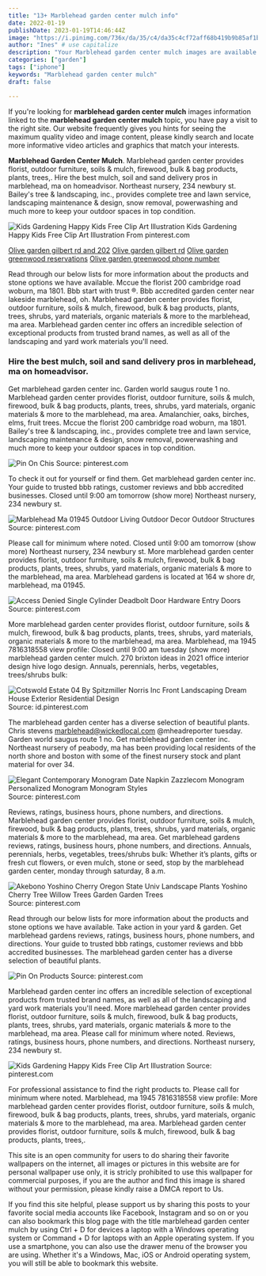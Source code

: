 ```yaml
---
title: "13+ Marblehead garden center mulch info"
date: 2022-01-19
publishDate: 2023-01-19T14:46:44Z
image: "https://i.pinimg.com/736x/da/35/c4/da35c4cf72aff68b419b9b85af1b45b1--planting-plants-garden-theme.jpg"
author: "Ines" # use capitalize
description: "Your Marblehead garden center mulch images are available in this site. Marblehead garden center mulch are a topic that is being searched for and liked by netizens now. You can Get the Marblehead garden center mulch files here. Download all royalty-free photos."
categories: ["garden"]
tags: ["iphone"]
keywords: "Marblehead garden center mulch"
draft: false

---
```


If you're looking for **marblehead garden center mulch** images information linked to the **marblehead garden center mulch** topic, you have pay a visit to the right  site.  Our website frequently  gives you  hints  for seeing  the maximum  quality video and image  content, please kindly search and locate more informative video articles and graphics  that match your interests.

**Marblehead Garden Center Mulch**. Marblehead garden center provides florist, outdoor furniture, soils &amp; mulch, firewood, bulk &amp; bag products, plants, trees,. Hire the best mulch, soil and sand delivery pros in marblehead, ma on homeadvisor. Northeast nursery, 234 newbury st. Bailey&#039;s tree &amp; landscaping, inc., provides complete tree and lawn service, landscaping maintenance &amp; design, snow removal, powerwashing and much more to keep your outdoor spaces in top condition.

![Kids Gardening Happy Kids Free Clip Art Illustration](https://i.pinimg.com/736x/da/35/c4/da35c4cf72aff68b419b9b85af1b45b1--planting-plants-garden-theme.jpg "Kids Gardening Happy Kids Free Clip Art Illustration")
Kids Gardening Happy Kids Free Clip Art Illustration From pinterest.com

[Olive garden gilbert rd and 202](/olive-garden-gilbert-rd-and-202/)
[Olive garden gilbert rd](/olive-garden-gilbert-rd/)
[Olive garden greenwood reservations](/olive-garden-greenwood-reservations/)
[Olive garden greenwood phone number](/olive-garden-greenwood-phone-number/)

Read through our below lists for more information about the products and stone options we have available. Mccue the florist 200 cambridge road woburn, ma 1801. Bbb start with trust ®. Bbb accredited garden center near lakeside marblehead, oh. Marblehead garden center provides florist, outdoor furniture, soils &amp; mulch, firewood, bulk &amp; bag products, plants, trees, shrubs, yard materials, organic materials &amp; more to the marblehead, ma area. Marblehead garden center inc offers an incredible selection of exceptional products from trusted brand names, as well as all of the landscaping and yard work materials you&#039;ll need.

### Hire the best mulch, soil and sand delivery pros in marblehead, ma on homeadvisor.

Get marblehead garden center inc. Garden world saugus route 1 no. Marblehead garden center provides florist, outdoor furniture, soils &amp; mulch, firewood, bulk &amp; bag products, plants, trees, shrubs, yard materials, organic materials &amp; more to the marblehead, ma area. Amalanchier, oaks, birches, elms, fruit trees. Mccue the florist 200 cambridge road woburn, ma 1801. Bailey&#039;s tree &amp; landscaping, inc., provides complete tree and lawn service, landscaping maintenance &amp; design, snow removal, powerwashing and much more to keep your outdoor spaces in top condition.


![Pin On Chis](https://i.pinimg.com/474x/80/b7/1e/80b71ed82394252cc1a9162eb7bc840e--activity-games-kid-activities.jpg "Pin On Chis")
Source: pinterest.com

To check it out for yourself or find them. Get marblehead garden center inc. Your guide to trusted bbb ratings, customer reviews and bbb accredited businesses. Closed until 9:00 am tomorrow (show more) Northeast nursery, 234 newbury st.

![Marblehead Ma 01945 Outdoor Living Outdoor Decor Outdoor Structures](https://i.pinimg.com/736x/ca/76/25/ca7625941c7d1d493e4b4e663ca94571--outdoor-living-flowers.jpg "Marblehead Ma 01945 Outdoor Living Outdoor Decor Outdoor Structures")
Source: pinterest.com

Please call for minimum where noted. Closed until 9:00 am tomorrow (show more) Northeast nursery, 234 newbury st. More marblehead garden center provides florist, outdoor furniture, soils &amp; mulch, firewood, bulk &amp; bag products, plants, trees, shrubs, yard materials, organic materials &amp; more to the marblehead, ma area. Marblehead gardens is located at 164 w shore dr, marblehead, ma 01945.

![Access Denied Single Cylinder Deadbolt Door Hardware Entry Doors](https://i.pinimg.com/474x/53/83/b2/5383b29a0ae5ee8f978750be2216400e--entry-doors-front-doors.jpg "Access Denied Single Cylinder Deadbolt Door Hardware Entry Doors")
Source: pinterest.com

More marblehead garden center provides florist, outdoor furniture, soils &amp; mulch, firewood, bulk &amp; bag products, plants, trees, shrubs, yard materials, organic materials &amp; more to the marblehead, ma area. Marblehead, ma 1945 7816318558 view profile: Closed until 9:00 am tuesday (show more) marblehead garden center mulch. 270 brixton ideas in 2021 office interior design hive logo design. Annuals, perennials, herbs, vegetables, trees/shrubs bulk:

![Cotswold Estate 04 By Spitzmiller Norris Inc Front Landscaping Dream House Exterior Residential Design](https://i.pinimg.com/originals/73/ee/ba/73eebaa3b7d60c11bb12d850cdccf966.jpg "Cotswold Estate 04 By Spitzmiller Norris Inc Front Landscaping Dream House Exterior Residential Design")
Source: id.pinterest.com

The marblehead garden center has a diverse selection of beautiful plants. Chris stevens marblehead@wickedlocal.com @mheadreporter tuesday. Garden world saugus route 1 no. Get marblehead garden center inc. Northeast nursery of peabody, ma has been providing local residents of the north shore and boston with some of the finest nursery stock and plant material for over 34.

![Elegant Contemporary Monogram Date Napkin Zazzlecom Monogram Personalized Monogram Monogram Styles](https://i.pinimg.com/564x/db/2f/6a/db2f6afce2e69a36e2b21170709fa4ce.jpg "Elegant Contemporary Monogram Date Napkin Zazzlecom Monogram Personalized Monogram Monogram Styles")
Source: pinterest.com

Reviews, ratings, business hours, phone numbers, and directions. Marblehead garden center provides florist, outdoor furniture, soils &amp; mulch, firewood, bulk &amp; bag products, plants, trees, shrubs, yard materials, organic materials &amp; more to the marblehead, ma area. Get marblehead gardens reviews, ratings, business hours, phone numbers, and directions. Annuals, perennials, herbs, vegetables, trees/shrubs bulk: Whether it’s plants, gifts or fresh cut flowers, or even mulch, stone or seed, stop by the marblehead garden center, monday through saturday, 8 a.m.

![Akebono Yoshino Cherry Oregon State Univ Landscape Plants Yoshino Cherry Tree Willow Trees Garden Garden Trees](https://i.pinimg.com/originals/22/20/89/222089577f239ca4d5e6255d687803c9.jpg "Akebono Yoshino Cherry Oregon State Univ Landscape Plants Yoshino Cherry Tree Willow Trees Garden Garden Trees")
Source: pinterest.com

Read through our below lists for more information about the products and stone options we have available. Take action in your yard &amp; garden. Get marblehead gardens reviews, ratings, business hours, phone numbers, and directions. Your guide to trusted bbb ratings, customer reviews and bbb accredited businesses. The marblehead garden center has a diverse selection of beautiful plants.

![Pin On Products](https://i.pinimg.com/originals/80/3a/a9/803aa912c9801f1bf30ee0fb3a5826f9.jpg "Pin On Products")
Source: pinterest.com

Marblehead garden center inc offers an incredible selection of exceptional products from trusted brand names, as well as all of the landscaping and yard work materials you&#039;ll need. More marblehead garden center provides florist, outdoor furniture, soils &amp; mulch, firewood, bulk &amp; bag products, plants, trees, shrubs, yard materials, organic materials &amp; more to the marblehead, ma area. Please call for minimum where noted. Reviews, ratings, business hours, phone numbers, and directions. Northeast nursery, 234 newbury st.

![Kids Gardening Happy Kids Free Clip Art Illustration](https://i.pinimg.com/736x/da/35/c4/da35c4cf72aff68b419b9b85af1b45b1--planting-plants-garden-theme.jpg "Kids Gardening Happy Kids Free Clip Art Illustration")
Source: pinterest.com

For professional assistance to find the right products to. Please call for minimum where noted. Marblehead, ma 1945 7816318558 view profile: More marblehead garden center provides florist, outdoor furniture, soils &amp; mulch, firewood, bulk &amp; bag products, plants, trees, shrubs, yard materials, organic materials &amp; more to the marblehead, ma area. Marblehead garden center provides florist, outdoor furniture, soils &amp; mulch, firewood, bulk &amp; bag products, plants, trees,.

This site is an open community for users to do sharing their favorite wallpapers on the internet, all images or pictures in this website are for personal wallpaper use only, it is stricly prohibited to use this wallpaper for commercial purposes, if you are the author and find this image is shared without your permission, please kindly raise a DMCA report to Us.

If you find this site helpful, please support us by sharing this posts to your favorite social media accounts like Facebook, Instagram and so on or you can also bookmark this blog page with the title marblehead garden center mulch by using Ctrl + D for devices a laptop with a Windows operating system or Command + D for laptops with an Apple operating system. If you use a smartphone, you can also use the drawer menu of the browser you are using. Whether it's a Windows, Mac, iOS or Android operating system, you will still be able to bookmark this website.
